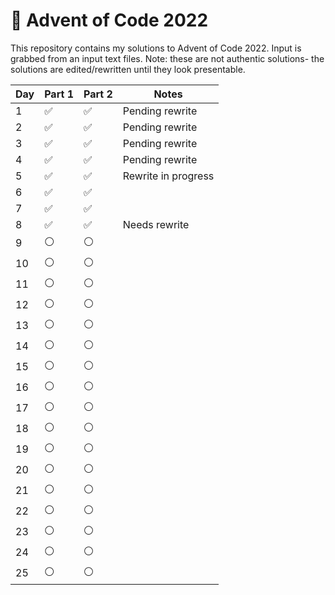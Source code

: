 # 🎄 Advent of Code 2022
This repository contains my solutions to Advent of Code 2022. Input is grabbed from an input text files. Note: these are not authentic solutions- the solutions are edited/rewritten until they look presentable.

| Day | Part 1 | Part 2 | Notes |
| --- | --- | --- | --- |
| 1 | ✅ | ✅ | Pending rewrite |
| 2 | ✅ | ✅ | Pending rewrite |
| 3 | ✅ | ✅ | Pending rewrite |
| 4 | ✅ | ✅ | Pending rewrite |
| 5 | ✅ | ✅ | Rewrite in progress |
| 6 | ✅ | ✅ |  |
| 7 | ✅ | ✅ |  |
| 8 | ✅ | ✅ | Needs rewrite |
| 9 | ⚪ | ⚪ |  |
| 10 | ⚪ | ⚪ |  |
| 11 | ⚪ | ⚪ |  |
| 12 | ⚪ | ⚪ |  |
| 13 | ⚪ | ⚪ |  |
| 14 | ⚪ | ⚪ |  |
| 15 | ⚪ | ⚪ |  | 
| 16 | ⚪ | ⚪ |  |
| 17 | ⚪ | ⚪ |  |
| 18 | ⚪ | ⚪ |  |
| 19 | ⚪ | ⚪ |  |
| 20 | ⚪ | ⚪ |  |
| 21 | ⚪ | ⚪ |  |
| 22 | ⚪ | ⚪ |  |
| 23 | ⚪ | ⚪ |  |
| 24 | ⚪ | ⚪ |  |
| 25 | ⚪ | ⚪ |  |